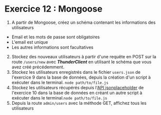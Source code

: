 # Exercice 12 : Mongoose

1. A partir de Mongoose, créez un schéma contenant les informations des utilisateurs
- Email et les mots de passe sont obligatoires
- L'email est unique
- Les autres informations sont facultatives
2. Stockez des nouveaux utilisateurs à partir d'une requête en POST sur la route `/users/new` avec ***ThunderClient*** en utilisant le schéma que vous avez créé précédemment.
3. Stockez les utilisateurs enregistrés dans le fichier `users.json` de l'exercice 9 dans la base de données, depuis la création d'un script à exécuter dans le terminal. `node path/to/file.js`
4. Stockez les  utilisateurs récupérés depuis l'[API jsonplaceholder](https://jsonplaceholder.typicode.com/users) de l'exercice 10 dans la base de données en créant un autre script à exécuter dans le terminal.`node path/to/file.js`
5. Depuis la route `admin/users` avec la méthode GET, affichez tous les utilisateurs
